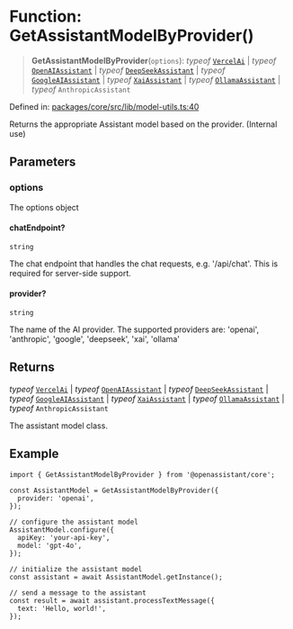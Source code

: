 # Function: GetAssistantModelByProvider()

> **GetAssistantModelByProvider**(`options`): *typeof* [`VercelAi`](../classes/VercelAi.md) \| *typeof* [`OpenAIAssistant`](../classes/OpenAIAssistant.md) \| *typeof* [`DeepSeekAssistant`](../classes/DeepSeekAssistant.md) \| *typeof* [`GoogleAIAssistant`](../classes/GoogleAIAssistant.md) \| *typeof* [`XaiAssistant`](../classes/XaiAssistant.md) \| *typeof* [`OllamaAssistant`](../classes/OllamaAssistant.md) \| *typeof* `AnthropicAssistant`

Defined in: [packages/core/src/lib/model-utils.ts:40](https://github.com/GeoDaCenter/openassistant/blob/36f516b8229288259590b2d9dab3b10cbfc3cbfd/packages/core/src/lib/model-utils.ts#L40)

Returns the appropriate Assistant model based on the provider. (Internal use)

## Parameters

### options

The options object

#### chatEndpoint?

`string`

The chat endpoint that handles the chat requests, e.g. '/api/chat'. This is required for server-side support.

#### provider?

`string`

The name of the AI provider. The supported providers are: 'openai', 'anthropic', 'google', 'deepseek', 'xai', 'ollama'

## Returns

*typeof* [`VercelAi`](../classes/VercelAi.md) \| *typeof* [`OpenAIAssistant`](../classes/OpenAIAssistant.md) \| *typeof* [`DeepSeekAssistant`](../classes/DeepSeekAssistant.md) \| *typeof* [`GoogleAIAssistant`](../classes/GoogleAIAssistant.md) \| *typeof* [`XaiAssistant`](../classes/XaiAssistant.md) \| *typeof* [`OllamaAssistant`](../classes/OllamaAssistant.md) \| *typeof* `AnthropicAssistant`

The assistant model class.

## Example

```tsx
import { GetAssistantModelByProvider } from '@openassistant/core';

const AssistantModel = GetAssistantModelByProvider({
  provider: 'openai',
});

// configure the assistant model
AssistantModel.configure({
  apiKey: 'your-api-key',
  model: 'gpt-4o',
});

// initialize the assistant model
const assistant = await AssistantModel.getInstance();

// send a message to the assistant
const result = await assistant.processTextMessage({
  text: 'Hello, world!',
});
```
